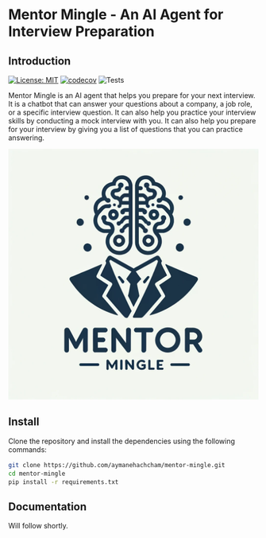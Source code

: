 # Mentor Mingle - An AI Agent for Interview Preparation

## Introduction
[![License: MIT](https://img.shields.io/badge/License-MIT-yellow.svg)](https://opensource.org/licenses/MIT)
[![codecov](https://codecov.io/gh/aymanehachcham/mentor-mingle/branch/main/graph/badge.svg)](https://codecov.io/gh/aymanehachcham/mentor-mingle)
![Tests](https://github.com/aymanehachcham/mentor-mingle/actions/workflows/ci.yml/badge.svg)

Mentor Mingle is an AI agent that helps you prepare for your next interview. It is a chatbot that can answer your questions about a company, a job role, or a specific interview question. It can also help you practice your interview skills by conducting a mock interview with you. 
It can also help you prepare for your interview by giving you a list of questions that you can practice answering.

![Mentor Mingle](images/logo_1.png)

## Install

Clone the repository and install the dependencies using the following commands:

```bash 
git clone https://github.com/aymanehachcham/mentor-mingle.git
cd mentor-mingle
pip install -r requirements.txt
```
## Documentation

Will follow shortly.
